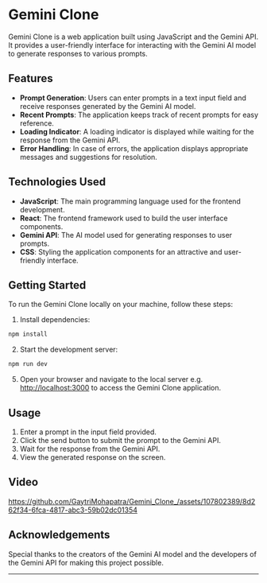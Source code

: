 
# Gemini Clone

Gemini Clone is a web application built using JavaScript and the Gemini API. It provides a user-friendly interface for interacting with the Gemini AI model to generate responses to various prompts.

## Features

- **Prompt Generation**: Users can enter prompts in a text input field and receive responses generated by the Gemini AI model.
- **Recent Prompts**: The application keeps track of recent prompts for easy reference.
- **Loading Indicator**: A loading indicator is displayed while waiting for the response from the Gemini API.
- **Error Handling**: In case of errors, the application displays appropriate messages and suggestions for resolution.

## Technologies Used

- **JavaScript**: The main programming language used for the frontend development.
- **React**: The frontend framework used to build the user interface components.
- **Gemini API**: The AI model used for generating responses to user prompts.
- **CSS**: Styling the application components for an attractive and user-friendly interface.

## Getting Started

To run the Gemini Clone locally on your machine, follow these steps:

1. Install dependencies:

```bash
npm install
```

2. Start the development server:

```bash
npm run dev
```

5. Open your browser and navigate to the local server e.g. [http://localhost:3000](http://localhost:3000) to access the Gemini Clone application.

## Usage

1. Enter a prompt in the input field provided.
2. Click the send button to submit the prompt to the Gemini API.
3. Wait for the response from the Gemini API.
4. View the generated response on the screen.

## Video

https://github.com/GaytriMohapatra/Gemini_Clone_/assets/107802389/8d262f34-6fca-4817-abc3-59b02dc01354

## Acknowledgements

Special thanks to the creators of the Gemini AI model and the developers of the Gemini API for making this project possible.

---
